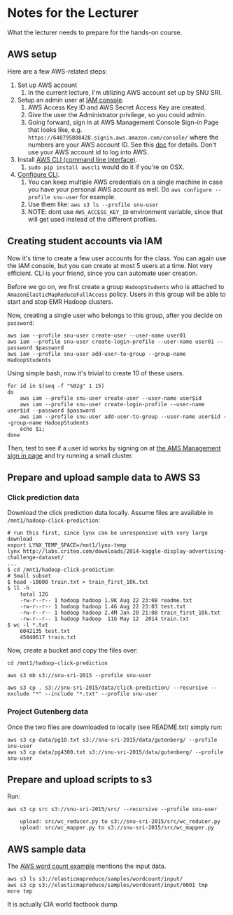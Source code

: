# Notes for the Lecturer
What the lecturer needs to prepare for the hands-on course.


## AWS setup
Here are a few AWS-related steps:

1. Set up AWS account
    1. In the current lecture, I'm utilizing AWS account set up by
    SNU SRI.
1. Setup an admin user at [IAM console](https://console.aws.amazon.com/iam/home?#home).
    1. AWS Access Key ID and AWS Secret Access Key are created.
    1. Give the user the Administrator privilege, so you could admin.
    1. Going forward, sign in at  AWS Management Console Sign-in Page that looks 
    like, e.g. `https://648795808428.signin.aws.amazon.com/console/` where
    the numbers are your AWS account ID. 
    See this [doc](http://docs.aws.amazon.com/IAM/latest/UserGuide/Using_AccessingConsole.html)
    for details. 
    Don't use your AWS account id to log into AWS.
1. Install [AWS CLI (command line interface)](http://aws.amazon.com/cli/).
    1. `sudo pip install awscli` would do it if you're on OSX.
1. [Configure CLI](http://docs.aws.amazon.com/cli/latest/userguide/cli-chap-getting-started.html).
    1. You can keep multiple AWS credentials on a single machine
        in case you have your personal AWS account as well. Do
        `aws configure --profile snu-user` for example.
    1. Use them like:
        `aws s3 ls --profile snu-user`
    1. NOTE: dont use `AWS_ACCESS_KEY_ID` environment variable, since that will 
        get used instead of the different profiles.


## Creating student accounts via IAM
Now it's time to create a few user accounts for the class.
You can again use the IAM console, but you can create at most 5 users at a time.
Not very efficient.
CLI is your friend, since you can automate user creation.

Before we go on, we first create a group `HadoopStudents` 
who is attached to `AmazonElasticMapReduceFullAccess` policy.
Users in this group will be able to start and stop EMR Hadoop clusters.

Now, creating a single user who belongs to this group,
after you decide on `password`:

    aws iam --profile snu-user create-user --user-name user01
    aws iam --profile snu-user create-login-profile --user-name user01 --password $password
    aws iam --profile snu-user add-user-to-group --group-name HadoopStudents

Using simple bash, now it's trivial to create 10 of these users.

    for id in $(seq -f "%02g" 1 15)
    do
        aws iam --profile snu-user create-user --user-name user$id
        aws iam --profile snu-user create-login-profile --user-name user$id --password $password
        aws iam --profile snu-user add-user-to-group --user-name user$id --group-name HadoopStudents
        echo $i; 
    done

Then, test to see if a user id works by
signing on at [the AMS Management sign in page](https://648795808428.signin.aws.amazon.com/console/)
and try running a small cluster.


## Prepare and upload sample data to AWS S3

### Click prediction data
Download the click prediction data locally.
Assume files are available in `/mnt1/hadoop-click-prediction`:

    # run this first, since lynx can be unresponsive with very large download
    export LYNX_TEMP_SPACE=/mnt1/lynx-temp
    lynx http://labs.criteo.com/downloads/2014-kaggle-display-advertising-challenge-dataset/
    ...
    $ cd /mnt1/hadoop-click-prediction
    # Small subset
    $ head -10000 train.txt > train_first_10k.txt
    $ ll -h
        total 12G
        -rw-r--r-- 1 hadoop hadoop 1.9K Aug 22 23:08 readme.txt
        -rw-r--r-- 1 hadoop hadoop 1.4G Aug 22 23:03 test.txt
        -rw-r--r-- 1 hadoop hadoop 2.4M Jan 20 21:08 train_first_10k.txt
        -rw-r--r-- 1 hadoop hadoop  11G May 12  2014 train.txt
    $ wc -l *.txt 
        6042135 test.txt
        45840617 train.txt


Now, create a bucket and copy the files over:

    cd /mnt1/hadoop-click-prediction

    aws s3 mb s3://snu-sri-2015 --profile snu-user
    
    aws s3 cp . s3://snu-sri-2015/data/click-prediction/ --recursive --exclude "*" --include "*.txt" --profile snu-user


### Project Gutenberg data
Once the two files are downloaded to locally (see README.txt)
simply run:

    aws s3 cp data/pg10.txt s3://snu-sri-2015/data/gutenberg/ --profile snu-user
    aws s3 cp data/pg4300.txt s3://snu-sri-2015/data/gutenberg/ --profile snu-user


## Prepare and upload scripts to s3

Run:

    aws s3 cp src s3://snu-sri-2015/src/ --recursive --profile snu-user

        upload: src/wc_reducer.py to s3://snu-sri-2015/src/wc_reducer.py
        upload: src/wc_mapper.py to s3://snu-sri-2015/src/wc_mapper.py



## AWS sample data
The [AWS word count example](https://aws.amazon.com/articles/2273)
mentions the input data.

    aws s3 ls s3://elasticmapreduce/samples/wordcount/input/
    aws s3 cp s3://elasticmapreduce/samples/wordcount/input/0001 tmp
    more tmp

It is actually CIA world factbook dump.


